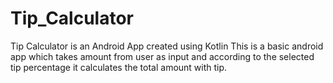 # Tip_Calculator
Tip Calculator is an Android App created using Kotlin 
This is a basic android app which takes amount from user as input and according to the selected tip percentage it calculates the total amount with tip.

